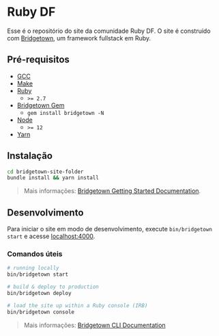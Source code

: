 # Ruby DF

Esse é o repositório do site da comunidade Ruby DF. O site é construído com
[Bridgetown](https://www.bridgetownrb.com/), um framework fullstack em Ruby.

## Pré-requisitos

- [GCC](https://gcc.gnu.org/install/)
- [Make](https://www.gnu.org/software/make/)
- [Ruby](https://www.ruby-lang.org/en/downloads/)
  - `>= 2.7`
- [Bridgetown Gem](https://rubygems.org/gems/bridgetown)
  - `gem install bridgetown -N`
- [Node](https://nodejs.org)
  - `>= 12`
- [Yarn](https://yarnpkg.com)

## Instalação

```sh
cd bridgetown-site-folder
bundle install && yarn install
```

> Mais informações: [Bridgetown Getting Started Documentation](https://www.bridgetownrb.com/docs/).

## Desenvolvimento

Para iniciar o site em modo de desenvolvimento, execute `bin/bridgetown start` e acesse [localhost:4000](https://localhost:4000/).

### Comandos úteis

```sh
# running locally
bin/bridgetown start

# build & deploy to production
bin/bridgetown deploy

# load the site up within a Ruby console (IRB)
bin/bridgetown console
```

> Mais informações: [Bridgetown CLI Documentation](https://www.bridgetownrb.com/docs/command-line-usage)
